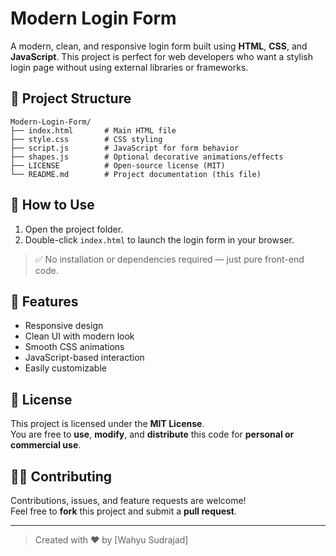 # Modern Login Form

A modern, clean, and responsive login form built using **HTML**, **CSS**, and **JavaScript**. This project is perfect for web developers who want a stylish login page without using external libraries or frameworks.

## 📁 Project Structure

```
Modern-Login-Form/
├── index.html       # Main HTML file
├── style.css        # CSS styling
├── script.js        # JavaScript for form behavior
├── shapes.js        # Optional decorative animations/effects
├── LICENSE          # Open-source license (MIT)
└── README.md        # Project documentation (this file)
```

## 🚀 How to Use

1. Open the project folder.
2. Double-click `index.html` to launch the login form in your browser.

> ✅ No installation or dependencies required — just pure front-end code.

## 🎨 Features

- Responsive design
- Clean UI with modern look
- Smooth CSS animations
- JavaScript-based interaction
- Easily customizable

## 📄 License

This project is licensed under the **MIT License**.  
You are free to **use**, **modify**, and **distribute** this code for **personal or commercial use**.

## 🙋‍♂️ Contributing

Contributions, issues, and feature requests are welcome!  
Feel free to **fork** this project and submit a **pull request**.

---

> Created with ❤️ by [Wahyu Sudrajad]
